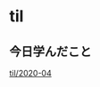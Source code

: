 # til

## 今日学んだこと

[til/2020\-04](https://github.com/tokiohamamatsu/til/blob/master/tir/2020-04.md/#14)